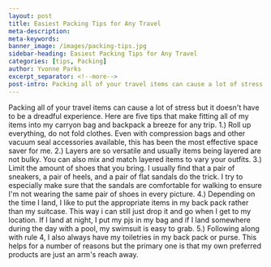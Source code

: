 ```yaml
---
layout: post
title: Easiest Packing Tips for Any Travel
meta-description:
meta-keywords:
banner_image: /images/packing-tips.jpg
sidebar-heading: Easiest Packing Tips for Any Travel
categories: [tips, Packing]
author: Yvonne Parks
excerpt_separator: <!--more-->
post-intro: Packing all of your travel items can cause a lot of stress but it doesn’t have to be a dreadful experience. Here are five tips that made fitting all of my items into my carryon bag a breeze for any trip. 1.) Roll up everything, do not fold clothes. Even with compression bags and other vacuum seal accessories available, this has been the most effective space saver for me.
---
```


Packing all of your travel items can cause a lot of stress but it doesn't have to be a dreadful experience. Here are five tips that make fitting all of my items into my carryon bag and backpack a breeze for any trip.
1.) Roll up everything, do not fold clothes. Even with compression bags and other vacuum seal accessories available, this has
been the most effective space saver for me.
2.) Layers are so versatile and usually items being layered are not bulky. You can also mix and match layered items to vary your outfits.
3.) Limit the amount of shoes that you bring. I usually find that a pair of sneakers, a pair of heels, and a pair of flat sandals do the trick. I try to especially make sure that the sandals are comfortable for walking to ensure I'm not wearing the same pair of shoes in every picture.
4.) Depending on the time I land, I like to put the appropriate items in my back pack rather than my suitcase. This way i can still just drop it and go when I get to my location. If I land at night, I put my pjs in my bag and if I land somewhere during the day with a pool, my swimsuit is easy to grab.
5.) Following along with rule 4, I also always have my toiletries in my back pack or purse. This helps for a number of reasons but the primary one is that my own preferred products are just an arm's reach away.
